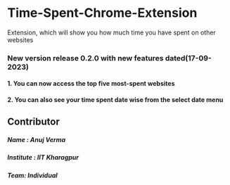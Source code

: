 # Time-Spent-Chrome-Extension
Extension, which will show you how much time you have spent on other websites

### New version release 0.2.0 with new features dated(17-09-2023)

#### 1. You can now access the top five most-spent websites
#### 2. You can also see your time spent date wise from the select date menu

## Contributor
##### Name : Anuj Verma
##### Institute : IIT Kharagpur
##### Team: Individual
